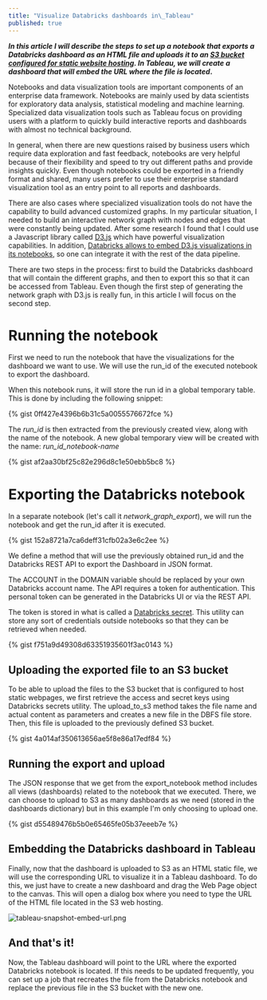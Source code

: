 ```yaml
---
title: "Visualize Databricks dashboards in\_Tableau"
published: true
---
```

**_In this article I will describe the steps to set up a notebook that exports a Databricks dashboard as an HTML file and uploads it to an [S3 bucket configured for static website hosting](https://docs.aws.amazon.com/AmazonS3/latest/dev/WebsiteHosting.html). In Tableau, we will create a dashboard that will embed the URL where the file is located_.**

Notebooks and data visualization tools are important components of an enterprise data framework. Notebooks are mainly used by data scientists for exploratory data analysis, statistical modeling and machine learning. Specialized data visualization tools such as Tableau focus on providing users with a platform to quickly build interactive reports and dashboards with almost no technical background.

In general, when there are new questions raised by business users which require data exploration and fast feedback, notebooks are very helpful because of their flexibility and speed to try out different paths and provide insights quickly. Even though notebooks could be exported in a friendly format and shared, many users prefer to use their enterprise standard visualization tool as an entry point to all reports and dashboards.

There are also cases where specialized visualization tools do not have the capability to build advanced customized graphs. In my particular situation, I needed to build an interactive network graph with nodes and edges that were constantly being updated. After some research I found that I could use a Javascript library called [D3.js](https://d3js.org/) which have powerful visualization capabilities. In addition, [Databricks allows to embed D3.js visualizations in its notebooks](https://docs.databricks.com/notebooks/visualizations/html-d3-and-svg.html), so one can integrate it with the rest of the data pipeline.

There are two steps in the process: first to build the Databricks dashboard that will contain the different graphs, and then to export this so that it can be accessed from Tableau. Even though the first step of generating the network graph with D3.js is really fun, in this article I will focus on the second step.

# Running the notebook
First we need to run the notebook that have the visualizations for the dashboard we want to use. We will use the run_id of the executed notebook to export the dashboard.

When this notebook runs, it will store the run id in a global temporary table. This is done by including the following snippet:

{% gist 0ff427e4396b6b31c5a0055576672fce %}

The _run_id_ is then extracted from the previously created view, along with the name of the notebook. A new global temporary view will be created with the name: _run_id_notebook-name_

{% gist af2aa30bf25c82e296d8c1e50ebb5bc8 %}


# Exporting the Databricks notebook
In a separate notebook (let's call it _network_graph_export_), we will run the notebook and get the run_id after it is executed.

{% gist 152a8721a7ca6deff31cfb02a3e6c2ee %}

We define a method that will use the previously obtained run_id and the Databricks REST API to export the Dashboard in JSON format.

The ACCOUNT in the DOMAIN variable should be replaced by your own Databricks account name. The API requires a token for authentication. This personal token can be generated in the Databricks UI or via the REST API.

The token is stored in what is called a [Databricks secret](https://docs.databricks.com/security/secrets/index.html). This utility can store any sort of credentials outside notebooks so that they can be retrieved when needed.

{% gist f751a9d49308d63351935601f3ac0143 %}


## Uploading the exported file to an S3 bucket
To be able to upload the files to the S3 bucket that is configured to host static webpages, we first retrieve the access and secret keys using Databricks secrets utility.
The upload_to_s3 method takes the file name and actual content as parameters and creates a new file in the DBFS file store. Then, this file is uploaded to the previously defined S3 bucket.

{% gist 4a014af350613656ae5f8e86a17edf84 %}


## Running the export and upload
The JSON response that we get from the export_notebook method includes all views (dashboards) related to the notebook that we executed. There, we can choose to upload to S3 as many dashboards as we need (stored in the dashboards dictionary) but in this example I'm only choosing to upload one.

{% gist d55489476b5b0e65465fe05b37eeeb7e %}

## Embedding the Databricks dashboard in Tableau
Finally, now that the dashboard is uploaded to S3 as an HTML static file, we will use the corresponding URL to visualize it in a Tableau dashboard. To do this, we just have to create a new dashboard and drag the Web Page object to the canvas. This will open a dialog box where you need to type the URL of the HTML file located in the S3 web hosting.

![tableau-snapshot-embed-url.png]({{site.baseurl}}/_posts/tableau-snapshot-embed-url.png)


## And that's it!

Now, the Tableau dashboard will point to the URL where the exported Databricks notebook is located. If this needs to be updated frequently, you can set up a job that recreates the file from the Databricks notebook and replace the previous file in the S3 bucket with the new one.
